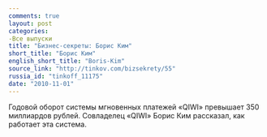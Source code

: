 ```yaml
---
comments: true
layout: post
categories:
-Все выпуски
title: "Бизнес-секреты: Борис Ким"
short_title: "Борис Ким"
english_short_title: "Boris-Kim"
source_link: "http://tinkov.com/bizsekrety/55"
russia_id: "tinkoff_11175"
date: "2010-11-01"
---
```

Годовой оборот системы мгновенных платежей «QIWI» превышает 350 миллиардов рублей. Совладелец «QIWI» Борис Ким рассказал, как работает эта система.
